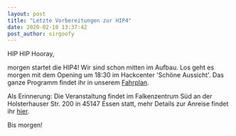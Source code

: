 ```yaml
---
layout: post
title: "Letzte Vorbereitungen zur HIP4"
date: 2020-02-10 13:37:42
post_author: sirgoofy
---
```

HIP HIP Hooray,

morgen startet die HIP4! Wir sind schon mitten im Aufbau. Los geht es morgen mit dem Opening um 18:30 im Hackcenter 'Schöne Aussicht'. Das ganze Programm findet ihr in unserem [Fahrplan](https://pretalx.chaospott.de/hip4/schedule/).

Als Erinnerung: Die Veranstaltung findet im Falkenzentrum Süd an der Holsterhauser Str. 200 in 45147 Essen statt, mehr Details zur Anreise findet ihr [hier](https://hackimpott.de/anfahrt.html).

Bis morgen!
